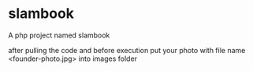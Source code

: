# slambook
A php project named slambook

after pulling the code and before execution put your photo with file name <founder-photo.jpg> into images folder
